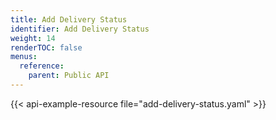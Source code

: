 ```yaml
---
title: Add Delivery Status
identifier: Add Delivery Status
weight: 14
renderTOC: false
menus:
  reference:
    parent: Public API
---
```


{{< api-example-resource file="add-delivery-status.yaml" >}}
